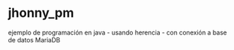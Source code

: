 # jhonny_pm
ejemplo de programación en java - usando herencia - con conexión a base de datos MariaDB 
